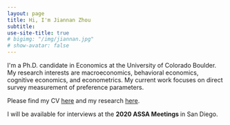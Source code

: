 ```yaml
---
layout: page
title: Hi, I'm Jiannan Zhou
subtitle:
use-site-title: true
# bigimg: "/img/jiannan.jpg"
# show-avatar: false
---
```


<p>I'm a Ph.D. candidate in Economics at the University of Colorado Boulder. My research interests are macroeconomics, behavioral economics, cognitive economics, and econometrics. My current work focuses on direct survey measurement of preference parameters.</p>

<p>Please find my CV <a href="/CV-Jiannan.pdf">here</a> and my research <a href="/research">here</a>.</p>

<p>I will be available for interviews at the <strong> 2020 ASSA Meetings </strong> in San Diego.</p>
